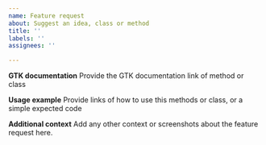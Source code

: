 ```yaml
---
name: Feature request
about: Suggest an idea, class or method
title: ''
labels: ''
assignees: ''

---
```


**GTK documentation**
Provide the GTK documentation link of method or class

**Usage example**
Provide links of how to use this methods or class, or a simple expected code 

**Additional context**
Add any other context or screenshots about the feature request here.
